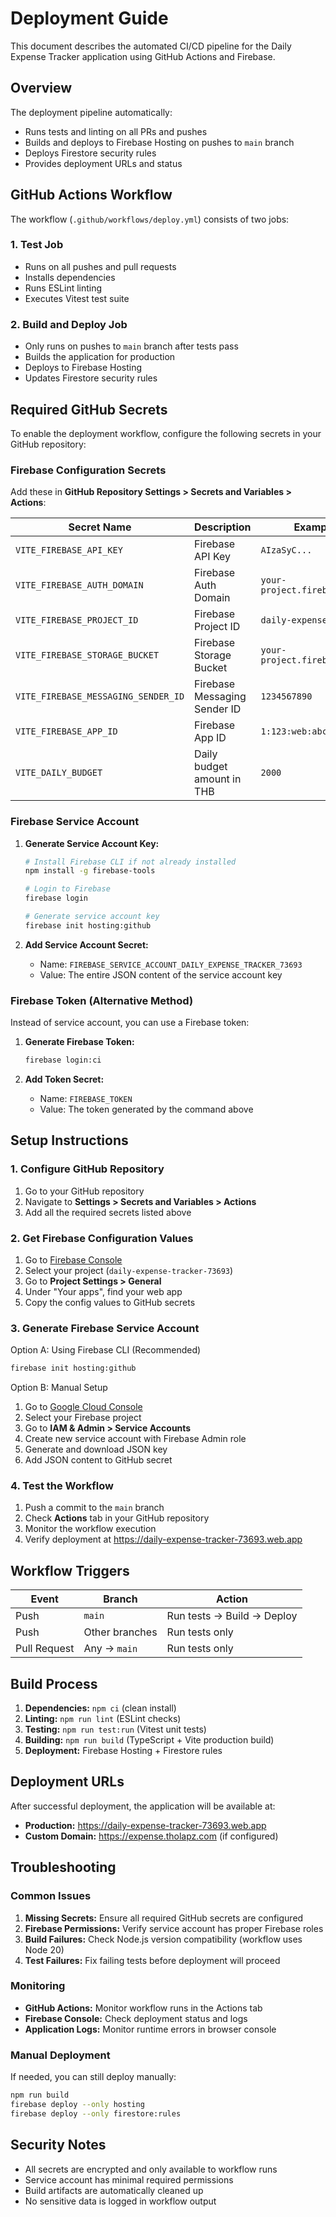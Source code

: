 # Deployment Guide

This document describes the automated CI/CD pipeline for the Daily Expense Tracker application using GitHub Actions and Firebase.

## Overview

The deployment pipeline automatically:
- Runs tests and linting on all PRs and pushes
- Builds and deploys to Firebase Hosting on pushes to `main` branch
- Deploys Firestore security rules
- Provides deployment URLs and status

## GitHub Actions Workflow

The workflow (`.github/workflows/deploy.yml`) consists of two jobs:

### 1. Test Job
- Runs on all pushes and pull requests
- Installs dependencies
- Runs ESLint linting
- Executes Vitest test suite

### 2. Build and Deploy Job
- Only runs on pushes to `main` branch after tests pass
- Builds the application for production
- Deploys to Firebase Hosting
- Updates Firestore security rules

## Required GitHub Secrets

To enable the deployment workflow, configure the following secrets in your GitHub repository:

### Firebase Configuration Secrets
Add these in **GitHub Repository Settings > Secrets and Variables > Actions**:

| Secret Name | Description | Example Value |
|-------------|-------------|---------------|
| `VITE_FIREBASE_API_KEY` | Firebase API Key | `AIzaSyC...` |
| `VITE_FIREBASE_AUTH_DOMAIN` | Firebase Auth Domain | `your-project.firebaseapp.com` |
| `VITE_FIREBASE_PROJECT_ID` | Firebase Project ID | `daily-expense-tracker-73693` |
| `VITE_FIREBASE_STORAGE_BUCKET` | Firebase Storage Bucket | `your-project.firebasestorage.app` |
| `VITE_FIREBASE_MESSAGING_SENDER_ID` | Firebase Messaging Sender ID | `1234567890` |
| `VITE_FIREBASE_APP_ID` | Firebase App ID | `1:123:web:abc123` |
| `VITE_DAILY_BUDGET` | Daily budget amount in THB | `2000` |

### Firebase Service Account
1. **Generate Service Account Key:**
   ```bash
   # Install Firebase CLI if not already installed
   npm install -g firebase-tools
   
   # Login to Firebase
   firebase login
   
   # Generate service account key
   firebase init hosting:github
   ```

2. **Add Service Account Secret:**
   - Name: `FIREBASE_SERVICE_ACCOUNT_DAILY_EXPENSE_TRACKER_73693`
   - Value: The entire JSON content of the service account key

### Firebase Token (Alternative Method)
Instead of service account, you can use a Firebase token:

1. **Generate Firebase Token:**
   ```bash
   firebase login:ci
   ```

2. **Add Token Secret:**
   - Name: `FIREBASE_TOKEN`
   - Value: The token generated by the command above

## Setup Instructions

### 1. Configure GitHub Repository
1. Go to your GitHub repository
2. Navigate to **Settings > Secrets and Variables > Actions**
3. Add all the required secrets listed above

### 2. Get Firebase Configuration Values
1. Go to [Firebase Console](https://console.firebase.google.com/)
2. Select your project (`daily-expense-tracker-73693`)
3. Go to **Project Settings > General**
4. Under "Your apps", find your web app
5. Copy the config values to GitHub secrets

### 3. Generate Firebase Service Account
Option A: Using Firebase CLI (Recommended)
```bash
firebase init hosting:github
```

Option B: Manual Setup
1. Go to [Google Cloud Console](https://console.cloud.google.com/)
2. Select your Firebase project
3. Go to **IAM & Admin > Service Accounts**
4. Create new service account with Firebase Admin role
5. Generate and download JSON key
6. Add JSON content to GitHub secret

### 4. Test the Workflow
1. Push a commit to the `main` branch
2. Check **Actions** tab in your GitHub repository
3. Monitor the workflow execution
4. Verify deployment at https://daily-expense-tracker-73693.web.app

## Workflow Triggers

| Event | Branch | Action |
|-------|--------|--------|
| Push | `main` | Run tests → Build → Deploy |
| Push | Other branches | Run tests only |
| Pull Request | Any → `main` | Run tests only |

## Build Process

1. **Dependencies:** `npm ci` (clean install)
2. **Linting:** `npm run lint` (ESLint checks)
3. **Testing:** `npm run test:run` (Vitest unit tests)
4. **Building:** `npm run build` (TypeScript + Vite production build)
5. **Deployment:** Firebase Hosting + Firestore rules

## Deployment URLs

After successful deployment, the application will be available at:
- **Production:** https://daily-expense-tracker-73693.web.app
- **Custom Domain:** https://expense.tholapz.com (if configured)

## Troubleshooting

### Common Issues

1. **Missing Secrets:** Ensure all required GitHub secrets are configured
2. **Firebase Permissions:** Verify service account has proper Firebase roles
3. **Build Failures:** Check Node.js version compatibility (workflow uses Node 20)
4. **Test Failures:** Fix failing tests before deployment will proceed

### Monitoring

- **GitHub Actions:** Monitor workflow runs in the Actions tab
- **Firebase Console:** Check deployment status and logs
- **Application Logs:** Monitor runtime errors in browser console

### Manual Deployment

If needed, you can still deploy manually:
```bash
npm run build
firebase deploy --only hosting
firebase deploy --only firestore:rules
```

## Security Notes

- All secrets are encrypted and only available to workflow runs
- Service account has minimal required permissions
- Build artifacts are automatically cleaned up
- No sensitive data is logged in workflow output